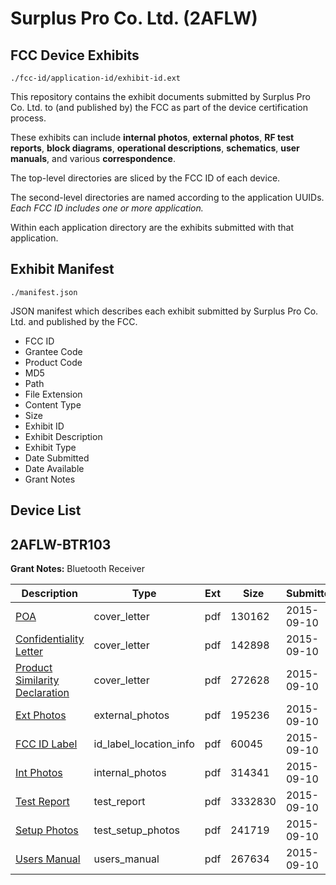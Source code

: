 # Surplus Pro Co. Ltd. (2AFLW)
## FCC Device Exhibits

```
./fcc-id/application-id/exhibit-id.ext
```

This repository contains the exhibit documents submitted by Surplus Pro Co. Ltd. to (and published by) the FCC as part of the device certification process.

These exhibits can include **internal photos**, **external photos**, **RF test reports**, **block diagrams**, **operational descriptions**, **schematics**, **user manuals**, and various **correspondence**.

The top-level directories are sliced by the FCC ID of each device.

The second-level directories are named according to the application UUIDs. *Each FCC ID includes one or more application.*

Within each application directory are the exhibits submitted with that application. 

## Exhibit Manifest

```
./manifest.json
```

JSON manifest which describes each exhibit submitted by Surplus Pro Co. Ltd. and published by the FCC.

- FCC ID
- Grantee Code
- Product Code
- MD5
- Path
- File Extension
- Content Type
- Size
- Exhibit ID
- Exhibit Description
- Exhibit Type
- Date Submitted
- Date Available
- Grant Notes

## Device List
## 2AFLW-BTR103
**Grant Notes:** Bluetooth Receiver

| Description | Type | Ext | Size | Submitted | Available |
| ----------- | ---- | --- | ---- | --------- | --------- |
| [POA](2AFLW-BTR103/f955fb9c5abcf241d77fe8da37b11168/2743626.pdf) | cover_letter | pdf | 130162 | 2015-09-10 | 2015-09-10 |
| [Confidentiality Letter](2AFLW-BTR103/f955fb9c5abcf241d77fe8da37b11168/2743627.pdf) | cover_letter | pdf | 142898 | 2015-09-10 | 2015-09-10 |
| [Product Similarity Declaration](2AFLW-BTR103/f955fb9c5abcf241d77fe8da37b11168/2743628.pdf) | cover_letter | pdf | 272628 | 2015-09-10 | 2015-09-10 |
| [Ext Photos](2AFLW-BTR103/f955fb9c5abcf241d77fe8da37b11168/2743630.pdf) | external_photos | pdf | 195236 | 2015-09-10 | 2015-09-10 |
| [FCC ID Label](2AFLW-BTR103/f955fb9c5abcf241d77fe8da37b11168/2743631.pdf) | id_label_location_info | pdf | 60045 | 2015-09-10 | 2015-09-10 |
| [Int Photos](2AFLW-BTR103/f955fb9c5abcf241d77fe8da37b11168/2743632.pdf) | internal_photos | pdf | 314341 | 2015-09-10 | 2015-09-10 |
| [Test Report](2AFLW-BTR103/f955fb9c5abcf241d77fe8da37b11168/2743635.pdf) | test_report | pdf | 3332830 | 2015-09-10 | 2015-09-10 |
| [Setup Photos](2AFLW-BTR103/f955fb9c5abcf241d77fe8da37b11168/2743636.pdf) | test_setup_photos | pdf | 241719 | 2015-09-10 | 2015-09-10 |
| [Users Manual](2AFLW-BTR103/f955fb9c5abcf241d77fe8da37b11168/2743637.pdf) | users_manual | pdf | 267634 | 2015-09-10 | 2015-09-10 |
